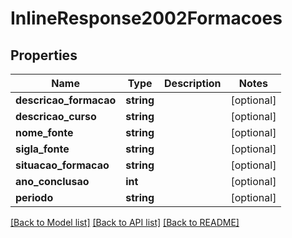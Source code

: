 # InlineResponse2002Formacoes

## Properties
Name | Type | Description | Notes
------------ | ------------- | ------------- | -------------
**descricao_formacao** | **string** |  | [optional] 
**descricao_curso** | **string** |  | [optional] 
**nome_fonte** | **string** |  | [optional] 
**sigla_fonte** | **string** |  | [optional] 
**situacao_formacao** | **string** |  | [optional] 
**ano_conclusao** | **int** |  | [optional] 
**periodo** | **string** |  | [optional] 

[[Back to Model list]](../README.md#documentation-for-models) [[Back to API list]](../README.md#documentation-for-api-endpoints) [[Back to README]](../README.md)


